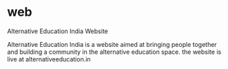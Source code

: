 # web
Alternative Education India Website

Alternative Education India is a website aimed at bringing people together and building a community in the alternative education space.
the website is live at alternativeeducation.in
